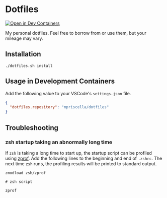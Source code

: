 # Dotfiles

[![Open in Dev Containers](https://img.shields.io/static/v1?label=Dev%20Containers&message=Open&color=blue&logo=visualstudiocode)](https://vscode.dev/redirect?url=vscode://ms-vscode-remote.remote-containers/cloneInVolume?url=https://github.com/mpriscella/dotfiles)

My personal dotfiles. Feel free to borrow from or use them, but your mileage
may vary.

## Installation

```shell
./dotfiles.sh install
```

## Usage in Development Containers

Add the following value to your VSCode's `settings.json` file.

```json
{
  "dotfiles.repository": "mpriscella/dotfiles"
}
```

## Troubleshooting

### zsh startup taking an abnormally long time

If `zsh` is taking a long time to start up, the startup script can be profiled
using [zprof](https://zsh.sourceforge.io/Doc/Release/Zsh-Modules.html#The-zsh_002fzprof-Module).
Add the following lines to the beginning and end of `.zshrc`. The next time `zsh`
runs, the profiling results will be printed to standard output.

```shell
zmodload zsh/zprof

# zsh script

zprof
```
